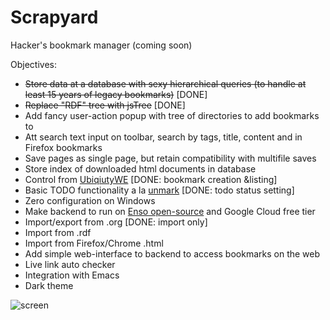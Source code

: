 # Scrapyard

Hacker's bookmark manager (coming soon)

Objectives:

* ~~Store data at a database with sexy hierarchical queries (to handle at least 15 years of legacy bookmarks)~~ [DONE]
* ~~Replace "RDF" tree with jsTree~~ [DONE]
* Add fancy user-action popup with tree of directories to add bookmarks to
* Att search text input on toolbar, search by tags, title, content and in Firefox bookmarks
* Save pages as single page, but retain compatibility with multifile saves
* Store index of downloaded html documents in database 
* Control from [UbiqiutyWE](https://gchristensen.github.io/ubiquitywe/) [DONE: bookmark creation &listing]
* Basic TODO functionality a la [unmark](https://github.com/cdevroe/unmark) [DONE: todo status setting]
* Zero configuration on Windows
* Make backend to run on [Enso open-source](https://gchristensen.github.io/enso-portable/) and Google Cloud free tier
* Import/export from .org [DONE: import only]
* Import from .rdf 
* Import from Firefox/Chrome .html
* Add simple web-interface to backend to access bookmarks on the web
* Live link auto checker
* Integration with Emacs
* Dark theme


![screen](/media/screen.gif?raw=true)
